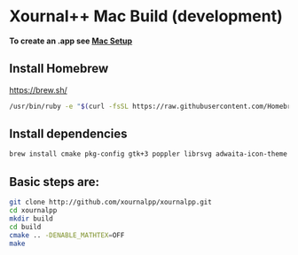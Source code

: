 # Xournal++ Mac Build (development)

**To create an .app see [Mac Setup](../mac-setup/README.md)**

## Install Homebrew
https://brew.sh/

````bash
/usr/bin/ruby -e "$(curl -fsSL https://raw.githubusercontent.com/Homebrew/install/master/install)"
````

## Install dependencies
````bash
brew install cmake pkg-config gtk+3 poppler librsvg adwaita-icon-theme
````

## Basic steps are:
````bash
git clone http://github.com/xournalpp/xournalpp.git
cd xournalpp
mkdir build
cd build
cmake .. -DENABLE_MATHTEX=OFF
make
````
